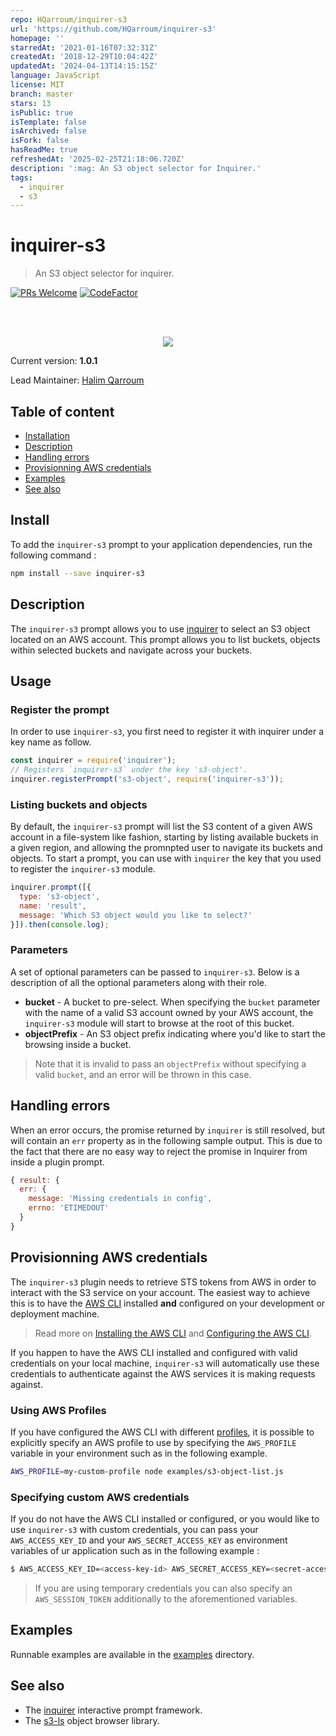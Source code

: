 ```yaml
---
repo: HQarroum/inquirer-s3
url: 'https://github.com/HQarroum/inquirer-s3'
homepage: ''
starredAt: '2021-01-16T07:32:31Z'
createdAt: '2018-12-29T10:04:42Z'
updatedAt: '2024-04-13T14:15:15Z'
language: JavaScript
license: MIT
branch: master
stars: 13
isPublic: true
isTemplate: false
isArchived: false
isFork: false
hasReadMe: true
refreshedAt: '2025-02-25T21:18:06.720Z'
description: ':mag: An S3 object selector for Inquirer.'
tags:
  - inquirer
  - s3
---
```


# inquirer-s3
> An S3 object selector for inquirer.

[![PRs Welcome](https://img.shields.io/badge/PRs-welcome-brightgreen.svg?style=flat-square)](contributing.md)
[![CodeFactor](https://www.codefactor.io/repository/github/hqarroum/inquirer-s3/badge)](https://www.codefactor.io/repository/github/hqarroum/inquirer-s3)

<br /><br />
<p align="center">
  <img  src="docs/inquirer-screenshot.png" />
</p>

Current version: **1.0.1**

Lead Maintainer: [Halim Qarroum](mailto:hqm.post@gmail.com)

## Table of content

 - [Installation](#install)
 - [Description](#description)
 - [Handling errors](#handling-errors)
 - [Provisionning AWS credentials](#provisionning-aws-credentials)
 - [Examples](#examples)
 - [See also](#see-also)

## Install

To add the `inquirer-s3` prompt to your application dependencies, run the following command :

```bash
npm install --save inquirer-s3
```

## Description

The `inquirer-s3` prompt allows you to use [inquirer](https://github.com/SBoudrias/Inquirer.js) to select an S3 object located on an AWS account. This prompt allows you to list buckets, objects within selected buckets and navigate across your buckets.

## Usage

### Register the prompt

In order to use `inquirer-s3`, you first need to register it with inquirer under a key name as follow.

```js
const inquirer = require('inquirer');
// Registers `inquirer-s3` under the key 's3-object'.
inquirer.registerPrompt('s3-object', require('inquirer-s3'));
```

### Listing buckets and objects

By default, the `inquirer-s3` prompt will list the S3 content of a given AWS account in a file-system like fashion, starting by listing available buckets in a given region, and allowing the promnpted user to navigate its buckets and objects. To start a prompt, you can use with `inquirer` the key that you used to register the `inquirer-s3` module.

```js
inquirer.prompt([{
  type: 's3-object',
  name: 'result',
  message: 'Which S3 object would you like to select?'
}]).then(console.log);
```

### Parameters

A set of optional parameters can be passed to `inquirer-s3`. Below is a description of all the optional parameters along with their role.

 - **bucket** - A bucket to pre-select. When specifying the `bucket` parameter with the name of a valid S3 account owned by your AWS account, the `inquirer-s3` module will start to browse at the root of this bucket.
 - **objectPrefix** - An S3 object prefix indicating where you'd like to start the browsing inside a bucket.
 
 > Note that it is invalid to pass an `objectPrefix` without specifying a valid `bucket`, and an error will be thrown in this case.

## Handling errors

When an error occurs, the promise returned by `inquirer` is still resolved, but will contain an `err` property as in the following sample output. This is due to the fact that there are no easy way to reject the promise in Inquirer from inside a plugin prompt.

```js
{ result: {
  err: {
    message: 'Missing credentials in config',
    errno: 'ETIMEDOUT'
  }
}
```

## Provisionning AWS credentials

The `inquirer-s3` plugin needs to retrieve STS tokens from AWS in order to interact with the S3 service on your account. The easiest way to achieve this is to have the [AWS CLI](https://aws.amazon.com/fr/cli/) installed **and** configured on your development or deployment machine.

> Read more on [Installing the AWS CLI](https://docs.aws.amazon.com/cli/latest/userguide/installing.html) and [Configuring the AWS CLI](https://docs.aws.amazon.com/cli/latest/userguide/cli-chap-getting-started.html).

If you happen to have the AWS CLI installed and configured with valid credentials on your local machine, `inquirer-s3` will automatically use these credentials to authenticate against the AWS services it is making requests against.

### Using AWS Profiles

If you have configured the AWS CLI with different [profiles](https://docs.aws.amazon.com/cli/latest/userguide/cli-configure-profiles.html), it is possible to explicitly specify an AWS profile to use by specifying the `AWS_PROFILE` variable in your environment such as in the following example.

```bash
AWS_PROFILE=my-custom-profile node examples/s3-object-list.js
```

### Specifying custom AWS credentials

If you do not have the AWS CLI installed or configured, or you would like to use `inquirer-s3` with custom credentials, you can pass your `AWS_ACCESS_KEY_ID` and your `AWS_SECRET_ACCESS_KEY` as environment variables of ur application such as in the following example :

```bash
$ AWS_ACCESS_KEY_ID=<access-key-id> AWS_SECRET_ACCESS_KEY=<secret-access-key> node examples/s3-object-list.js
```

> If you are using temporary credentials you can also specify an `AWS_SESSION_TOKEN` additionally to the aforementioned variables.

## Examples

Runnable examples are available in the [examples](examples/) directory.

## See also

 - The [inquirer](https://github.com/SBoudrias/Inquirer.js) interactive prompt framework.
 - The [s3-ls](https://github.com/koresar/s3-ls) object browser library.
